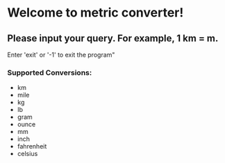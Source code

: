 # Welcome to metric converter! 

## Please input your query. For example, 1 km = m. 

Enter 'exit' or '-1' to exit the program"

### Supported Conversions:
- km
- mile
- kg
- lb
- gram
- ounce
- mm
- inch
- fahrenheit
- celsius